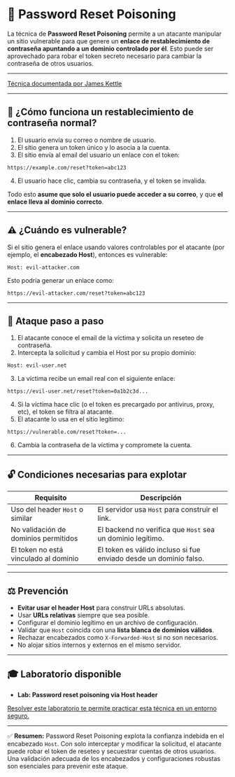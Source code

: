 # 🔐 Password Reset Poisoning

La técnica de **Password Reset Poisoning** permite a un atacante manipular un sitio vulnerable para que genere un **enlace de restablecimiento de contraseña apuntando a un dominio controlado por él**. Esto puede ser aprovechado para robar el token secreto necesario para cambiar la contraseña de otros usuarios.

---

[Técnica documentada por James Kettle](https://www.skeletonscribe.net/2013/05/practical-http-host-header-attacks.html)

---
## 🔎 ¿Cómo funciona un restablecimiento de contraseña normal?

1. El usuario envía su correo o nombre de usuario.
2. El sitio genera un token único y lo asocia a la cuenta.
3. El sitio envía al email del usuario un enlace con el token:

```
https://example.com/reset?token=abc123
```

4. El usuario hace clic, cambia su contraseña, y el token se invalida.

Todo esto **asume que solo el usuario puede acceder a su correo**, y que **el enlace lleva al dominio correcto**.

---

## ⚠️ ¿Cuándo es vulnerable?

Si el sitio genera el enlace usando valores controlables por el atacante (por ejemplo, el **encabezado Host**), entonces es vulnerable:

```
Host: evil-attacker.com
```

Esto podría generar un enlace como:

```
https://evil-attacker.com/reset?token=abc123
```

---

## 🤪 Ataque paso a paso

1. El atacante conoce el email de la víctima y solicita un reseteo de contraseña.
2. Intercepta la solicitud y cambia el Host por su propio dominio:

```
Host: evil-user.net
```

3. La víctima recibe un email real con el siguiente enlace:

```
https://evil-user.net/reset?token=0a1b2c3d...
```

4. Si la víctima hace clic (o el token es precargado por antivirus, proxy, etc), el token se filtra al atacante.
5. El atacante lo usa en el sitio legítimo:

```
https://vulnerable.com/reset?token=...
```

6. Cambia la contraseña de la víctima y compromete la cuenta.

---

## 🔓 Condiciones necesarias para explotar

| Requisito                             | Descripción                                                       |
| ------------------------------------- | ----------------------------------------------------------------- |
| Uso del header `Host` o similar       | El servidor usa `Host` para construir el link.                    |
| No validación de dominios permitidos  | El backend no verifica que `Host` sea un dominio legítimo.        |
| El token no está vinculado al dominio | El token es válido incluso si fue enviado desde un dominio falso. |

---

## ⚖️ Prevención

* **Evitar usar el header Host** para construir URLs absolutas.
* Usar **URLs relativas** siempre que sea posible.
* Configurar el dominio legítimo en un archivo de configuración.
* Validar que `Host` coincida con una **lista blanca de dominios válidos**.
* Rechazar encabezados como `X-Forwarded-Host` si no son necesarios.
* No alojar sitios internos y externos en el mismo servidor.

---

## 🎓 Laboratorio disponible

* **Lab: Password reset poisoning via Host header**

[Resolver este laboratorio te permite practicar esta técnica en un entorno seguro.](https://portswigger.net/web-security/password-reset-poisoning/lab-host-header)

---

✅ **Resumen:** Password Reset Poisoning explota la confianza indebida en el encabezado `Host`. Con solo interceptar y modificar la solicitud, el atacante puede robar el token de reseteo y secuestrar cuentas de otros usuarios. Una validación adecuada de los encabezados y configuraciones robustas son esenciales para prevenir este ataque.

